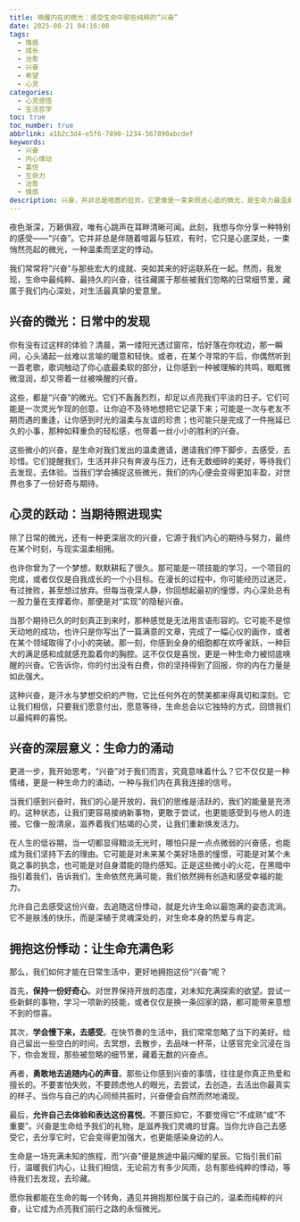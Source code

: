 ```yaml
---
title: 唤醒内在的微光：感受生命中那些纯粹的“兴奋”
date: 2025-08-21 04:16:08
tags:
  - 情感
  - 成长
  - 治愈
  - 兴奋
  - 希望
  - 心灵
categories:
  - 心灵感悟
  - 生活哲学
toc: true
toc_number: true
abbrlink: a1b2c3d4-e5f6-7890-1234-567890abcdef
keywords:
  - 兴奋
  - 内心悸动
  - 喜悦
  - 生命力
  - 治愈
  - 情感
description: 兴奋，并非总是喧嚣的狂欢，它更像是一束束照进心底的微光，是生命力最温柔的涌动。这篇文章将带你深入探索那些不期而遇的内心悸动，感受日常中的惊喜，以及如何让这份纯粹的喜悦，成为滋养我们灵魂的永恒力量。
---
```


夜色渐深，万籁俱寂，唯有心跳声在耳畔清晰可闻。此刻，我想与你分享一种特别的感受——“兴奋”。它并非总是伴随着喧嚣与狂欢，有时，它只是心底深处，一束悄然亮起的微光，一种温柔而坚定的悸动。

我们常常将“兴奋”与那些宏大的成就、突如其来的好运联系在一起。然而，我发现，生命中最纯粹、最持久的兴奋，往往藏匿于那些被我们忽略的日常细节里，藏匿于我们内心深处，对生活最真挚的爱意里。

## 兴奋的微光：日常中的发现

你有没有过这样的体验？清晨，第一缕阳光透过窗帘，恰好落在你枕边，那一瞬间，心头涌起一丝难以言喻的暖意和轻快。或者，在某个寻常的午后，你偶然听到一首老歌，歌词触动了你心底最柔软的部分，让你感到一种被理解的共鸣，眼眶微微湿润，却又带着一丝被唤醒的兴奋。

这些，都是“兴奋”的微光。它们不轰轰烈烈，却足以点亮我们平淡的日子。它们可能是一次灵光乍现的创意，让你迫不及待地想把它记录下来；可能是一次与老友不期而遇的重逢，让你感到时光的温柔与友谊的珍贵；也可能只是完成了一件拖延已久的小事，那种如释重负的轻松感，也带着一丝小小的胜利的兴奋。

这些微小的兴奋，是生命对我们发出的温柔邀请，邀请我们停下脚步，去感受，去珍惜。它们提醒我们，生活并非只有奔波与压力，还有无数细碎的美好，等待我们去发现，去体验。当我们学会捕捉这些微光，我们的内心便会变得更加丰盈，对世界也多了一份好奇与期待。

## 心灵的跃动：当期待照进现实

除了日常的微光，还有一种更深层次的兴奋，它源于我们内心的期待与努力，最终在某个时刻，与现实温柔相拥。

也许你曾为了一个梦想，默默耕耘了很久。那可能是一项技能的学习，一个项目的完成，或者仅仅是自我成长的一个小目标。在漫长的过程中，你可能经历过迷茫，有过挫败，甚至想过放弃。但每当夜深人静，你回想起最初的憧憬，内心深处总有一股力量在支撑着你，那便是对“实现”的隐秘兴奋。

当那个期待已久的时刻真正到来时，那种感觉是无法用言语形容的。它可能不是惊天动地的成功，也许只是你写出了一篇满意的文章，完成了一幅心仪的画作，或者在某个领域取得了小小的突破。那一刻，你感到全身的细胞都在欢呼雀跃，一种巨大的满足感和成就感充盈着你的胸腔。这不仅仅是喜悦，更是一种生命力被彻底唤醒的兴奋。它告诉你，你的付出没有白费，你的坚持得到了回报，你的内在力量是如此强大。

这种兴奋，是汗水与梦想交织的产物，它比任何外在的赞美都来得真切和深刻。它让我们相信，只要我们愿意付出，愿意等待，生命总会以它独特的方式，回馈我们以最纯粹的喜悦。

## 兴奋的深层意义：生命力的涌动

更进一步，我开始思考，“兴奋”对于我们而言，究竟意味着什么？它不仅仅是一种情绪，更是一种生命力的涌动，一种与我们内在真我连接的信号。

当我们感到兴奋时，我们的心是开放的，我们的思维是活跃的，我们的能量是充沛的。这种状态，让我们更容易接纳新事物，更敢于尝试，也更能感受到与他人的连接。它像一股清泉，滋养着我们枯竭的心灵，让我们重新焕发活力。

在人生的低谷期，当一切都显得黯淡无光时，哪怕只是一点点微弱的兴奋感，也能成为我们坚持下去的理由。它可能是对未来某个美好场景的憧憬，可能是对某个未竟之事的执念，也可能是对自身潜能的隐约感知。正是这些微小的火花，在黑暗中指引着我们，告诉我们，生命依然充满可能，我们依然拥有创造和感受幸福的能力。

允许自己去感受这份兴奋，去追随这份悸动，就是允许生命以最饱满的姿态流淌。它不是肤浅的快乐，而是深植于灵魂深处的，对生命本身的热爱与肯定。

## 拥抱这份悸动：让生命充满色彩

那么，我们如何才能在日常生活中，更好地拥抱这份“兴奋”呢？

首先，**保持一份好奇心**。对世界保持开放的态度，对未知充满探索的欲望。尝试一些新鲜的事物，学习一项新的技能，或者仅仅是换一条回家的路，都可能带来意想不到的惊喜。

其次，**学会慢下来，去感受**。在快节奏的生活中，我们常常忽略了当下的美好。给自己留出一些空白的时间，去冥想，去散步，去品味一杯茶，让感官完全沉浸在当下，你会发现，那些被忽略的细节里，藏着无数的兴奋点。

再者，**勇敢地去追随内心的声音**。那些让你感到兴奋的事情，往往是你真正热爱和擅长的。不要害怕失败，不要顾虑他人的眼光，去尝试，去创造，去活出你最真实的样子。当你与自己的内心同频共振时，兴奋便会自然而然地涌现。

最后，**允许自己去体验和表达这份喜悦**。不要压抑它，不要觉得它“不成熟”或“不重要”。兴奋是生命给予我们的礼物，是滋养我们灵魂的甘露。当你允许自己去感受它，去分享它时，它会变得更加强大，也更能感染身边的人。

生命是一场充满未知的旅程，而“兴奋”便是旅途中最闪耀的星辰。它指引我们前行，温暖我们内心，让我们相信，无论前方有多少风雨，总有那些纯粹的悸动，等待我们去发现，去珍藏。

愿你我都能在生命的每一个转角，遇见并拥抱那份属于自己的，温柔而纯粹的兴奋，让它成为点亮我们前行之路的永恒微光。